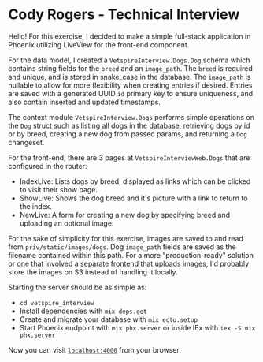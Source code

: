 # Cody Rogers - Technical Interview

Hello! For this exercise, I decided to make a simple full-stack application in Phoenix
utilizing LiveView for the front-end component.

For the data model, I created a `VetspireInterview.Dogs.Dog` schema which contains string fields for the `breed` and
an `image_path`. The `breed` is required and unique, and is stored in snake_case in the database.
The `image_path` is nullable to allow for more flexibility when creating entries if desired. Entries
are saved with a generated UUID `id` primary key to ensure uniqueness, and also contain inserted and updated
timestamps.

The context module `VetspireInterview.Dogs` performs simple operations on the `Dog` struct such as
listing all dogs in the database, retrieving dogs by id or by breed, creating a new dog from passed params,
and returning a `Dog` changeset.

For the front-end, there are 3 pages at `VetspireInterviewWeb.Dogs` that are configured in the router:

- IndexLive: Lists dogs by breed, displayed as links which can be clicked to visit their show page.
- ShowLive: Shows the dog breed and it's picture with a link to return to the index.
- NewLive: A form for creating a new dog by specifying breed and uploading an optional image.

For the sake of simplicity for this exercise, images are saved to and read from `priv/static/images/dogs`.
Dog `image_path` fields are saved as the filename contained within this path. For a more "production-ready" solution or one
that involved a separate frontend that uploads images, I'd probably store the images on S3 instead of handling it locally.

Starting the server should be as simple as:

- `cd vetspire_interview`
- Install dependencies with `mix deps.get`
- Create and migrate your database with `mix ecto.setup`
- Start Phoenix endpoint with `mix phx.server` or inside IEx with `iex -S mix phx.server`

Now you can visit [`localhost:4000`](http://localhost:4000) from your browser.

